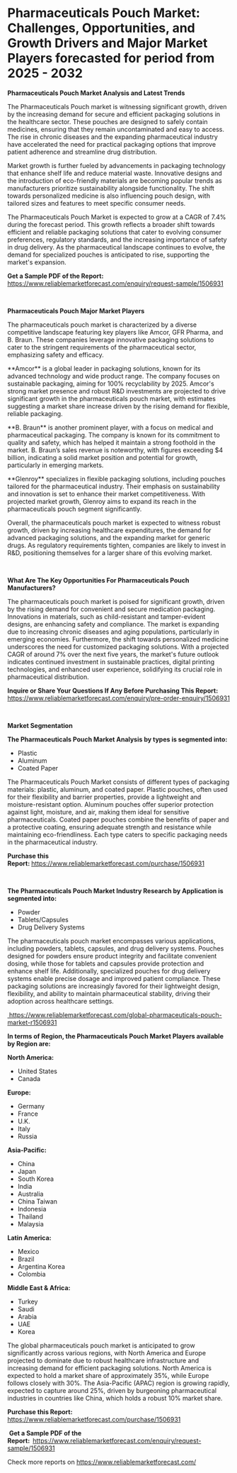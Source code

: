 <p><h1>Pharmaceuticals Pouch Market: Challenges, Opportunities, and Growth Drivers and Major Market Players forecasted for period from 2025 - 2032</h1></p><p><strong>Pharmaceuticals Pouch Market Analysis and Latest Trends</strong></p>
<p><p>The Pharmaceuticals Pouch market is witnessing significant growth, driven by the increasing demand for secure and efficient packaging solutions in the healthcare sector. These pouches are designed to safely contain medicines, ensuring that they remain uncontaminated and easy to access. The rise in chronic diseases and the expanding pharmaceutical industry have accelerated the need for practical packaging options that improve patient adherence and streamline drug distribution.</p><p>Market growth is further fueled by advancements in packaging technology that enhance shelf life and reduce material waste. Innovative designs and the introduction of eco-friendly materials are becoming popular trends as manufacturers prioritize sustainability alongside functionality. The shift towards personalized medicine is also influencing pouch design, with tailored sizes and features to meet specific consumer needs.</p><p>The Pharmaceuticals Pouch Market is expected to grow at a CAGR of 7.4% during the forecast period. This growth reflects a broader shift towards efficient and reliable packaging solutions that cater to evolving consumer preferences, regulatory standards, and the increasing importance of safety in drug delivery. As the pharmaceutical landscape continues to evolve, the demand for specialized pouches is anticipated to rise, supporting the market's expansion.</p></p>
<p><strong>Get a Sample PDF of the Report:&nbsp;</strong> <a href="https://www.reliablemarketforecast.com/enquiry/request-sample/1506931?utm_campaign=2950&utm_medium=2&utm_source=Github&utm_content=ia&utm_term=23032025&utm_id=pharmaceuticals-pouch">https://www.reliablemarketforecast.com/enquiry/request-sample/1506931</a></p>
<p>&nbsp;</p>
<p><strong>Pharmaceuticals Pouch Major Market Players</strong></p>
<p><p>The pharmaceuticals pouch market is characterized by a diverse competitive landscape featuring key players like Amcor, GFR Pharma, and B. Braun. These companies leverage innovative packaging solutions to cater to the stringent requirements of the pharmaceutical sector, emphasizing safety and efficacy.</p><p>**Amcor** is a global leader in packaging solutions, known for its advanced technology and wide product range. The company focuses on sustainable packaging, aiming for 100% recyclability by 2025. Amcor's strong market presence and robust R&D investments are projected to drive significant growth in the pharmaceuticals pouch market, with estimates suggesting a market share increase driven by the rising demand for flexible, reliable packaging.</p><p>**B. Braun** is another prominent player, with a focus on medical and pharmaceutical packaging. The company is known for its commitment to quality and safety, which has helped it maintain a strong foothold in the market. B. Braun’s sales revenue is noteworthy, with figures exceeding $4 billion, indicating a solid market position and potential for growth, particularly in emerging markets.</p><p>**Glenroy** specializes in flexible packaging solutions, including pouches tailored for the pharmaceutical industry. Their emphasis on sustainability and innovation is set to enhance their market competitiveness. With projected market growth, Glenroy aims to expand its reach in the pharmaceuticals pouch segment significantly.</p><p>Overall, the pharmaceuticals pouch market is expected to witness robust growth, driven by increasing healthcare expenditures, the demand for advanced packaging solutions, and the expanding market for generic drugs. As regulatory requirements tighten, companies are likely to invest in R&D, positioning themselves for a larger share of this evolving market.</p></p>
<p>&nbsp;</p>
<p><strong>What Are The Key Opportunities For Pharmaceuticals Pouch Manufacturers?</strong></p>
<p><p>The pharmaceuticals pouch market is poised for significant growth, driven by the rising demand for convenient and secure medication packaging. Innovations in materials, such as child-resistant and tamper-evident designs, are enhancing safety and compliance. The market is expanding due to increasing chronic diseases and aging populations, particularly in emerging economies. Furthermore, the shift towards personalized medicine underscores the need for customized packaging solutions. With a projected CAGR of around 7% over the next five years, the market's future outlook indicates continued investment in sustainable practices, digital printing technologies, and enhanced user experience, solidifying its crucial role in pharmaceutical distribution.</p></p>
<p><strong>Inquire or Share Your Questions If Any Before Purchasing This Report:</strong> <a href="https://www.reliablemarketforecast.com/enquiry/pre-order-enquiry/1506931?utm_campaign=2950&utm_medium=2&utm_source=Github&utm_content=ia&utm_term=23032025&utm_id=pharmaceuticals-pouch">https://www.reliablemarketforecast.com/enquiry/pre-order-enquiry/1506931</a></p>
<p>&nbsp;</p>
<p><strong>Market Segmentation</strong></p>
<p><strong>The Pharmaceuticals Pouch Market Analysis by types is segmented into:</strong></p>
<p><ul><li>Plastic</li><li>Aluminum</li><li>Coated Paper</li></ul></p>
<p><p>The Pharmaceuticals Pouch Market consists of different types of packaging materials: plastic, aluminum, and coated paper. Plastic pouches, often used for their flexibility and barrier properties, provide a lightweight and moisture-resistant option. Aluminum pouches offer superior protection against light, moisture, and air, making them ideal for sensitive pharmaceuticals. Coated paper pouches combine the benefits of paper and a protective coating, ensuring adequate strength and resistance while maintaining eco-friendliness. Each type caters to specific packaging needs in the pharmaceutical industry.</p></p>
<p><strong>Purchase this Report:&nbsp;</strong><a href="https://www.reliablemarketforecast.com/purchase/1506931?utm_campaign=2950&utm_medium=2&utm_source=Github&utm_content=ia&utm_term=23032025&utm_id=pharmaceuticals-pouch">https://www.reliablemarketforecast.com/purchase/1506931</a></p>
<p>&nbsp;</p>
<p><strong>The Pharmaceuticals Pouch Market Industry Research by Application is segmented into:</strong></p>
<p><ul><li>Powder</li><li>Tablets/Capsules</li><li>Drug Delivery Systems</li></ul></p>
<p><p>The pharmaceuticals pouch market encompasses various applications, including powders, tablets, capsules, and drug delivery systems. Pouches designed for powders ensure product integrity and facilitate convenient dosing, while those for tablets and capsules provide protection and enhance shelf life. Additionally, specialized pouches for drug delivery systems enable precise dosage and improved patient compliance. These packaging solutions are increasingly favored for their lightweight design, flexibility, and ability to maintain pharmaceutical stability, driving their adoption across healthcare settings.</p></p>
<p><a href="https://www.reliablemarketforecast.com/global-pharmaceuticals-pouch-market-r1506931?utm_campaign=2950&utm_medium=2&utm_source=Github&utm_content=ia&utm_term=23032025&utm_id=pharmaceuticals-pouch">&nbsp;https://www.reliablemarketforecast.com/global-pharmaceuticals-pouch-market-r1506931</a></p>
<p><strong>In terms of Region, the Pharmaceuticals Pouch Market Players available by Region are:</strong></p>
<p>
    <p> <strong> North America: </strong>
        <ul>
            <li>United States</li>
            <li>Canada</li>
        </ul>
        </p> 
    <p> <strong> Europe: </strong>
        <ul>
            <li>Germany</li>
            <li>France</li>
            <li>U.K.</li>
            <li>Italy</li>
            <li>Russia</li>
        </ul>
        </p> 
    <p> <strong> Asia-Pacific: </strong>
        <ul>
            <li>China</li>
            <li>Japan</li>
            <li>South Korea</li>
            <li>India</li>
            <li>Australia</li>
            <li>China Taiwan</li>
            <li>Indonesia</li>
            <li>Thailand</li>
            <li>Malaysia</li>
        </ul>
        </p> 
    <p> <strong> Latin America: </strong>
        <ul>
            <li>Mexico</li>
            <li>Brazil</li>
            <li>Argentina Korea</li>
            <li>Colombia</li>
        </ul>
        </p> 
    <p> <strong> Middle East & Africa: </strong>
        <ul>
            <li>Turkey</li>
            <li>Saudi</li>
            <li>Arabia</li>
            <li>UAE</li>
            <li>Korea</li>
        </ul>
    </p>
    </p>
<p><p>The global pharmaceuticals pouch market is anticipated to grow significantly across various regions, with North America and Europe projected to dominate due to robust healthcare infrastructure and increasing demand for efficient packaging solutions. North America is expected to hold a market share of approximately 35%, while Europe follows closely with 30%. The Asia-Pacific (APAC) region is growing rapidly, expected to capture around 25%, driven by burgeoning pharmaceutical industries in countries like China, which holds a robust 10% market share.</p></p>
<p><strong>Purchase this Report: </strong><a href="https://www.reliablemarketforecast.com/purchase/1506931?utm_campaign=2950&utm_medium=2&utm_source=Github&utm_content=ia&utm_term=23032025&utm_id=pharmaceuticals-pouch">https://www.reliablemarketforecast.com/purchase/1506931</a></p>
<p>&nbsp;<strong>Get a Sample PDF of the Report:&nbsp;&nbsp;</strong><a href="https://www.reliablemarketforecast.com/enquiry/request-sample/1506931?utm_campaign=2950&utm_medium=2&utm_source=Github&utm_content=ia&utm_term=23032025&utm_id=pharmaceuticals-pouch">https://www.reliablemarketforecast.com/enquiry/request-sample/1506931</a></p>
<p><strong></strong></p>
<p>Check more reports on <a href="https://www.reliablemarketforecast.com/?utm_campaign=2950&utm_medium=2&utm_source=Github&utm_content=ia&utm_term=23032025&utm_id=pharmaceuticals-pouch">https://www.reliablemarketforecast.com/</a></p>